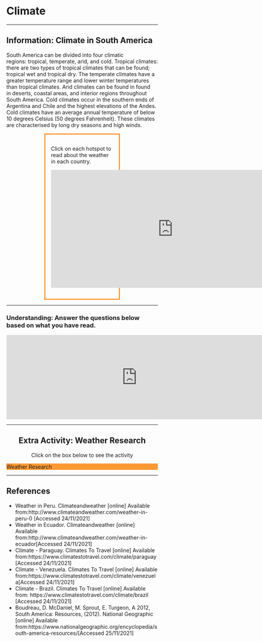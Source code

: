 <html>


<h1> Climate </h1>  
  
 <hr>
<head>
<style>
.center {
  margin: auto;
  width: 50%;
  border: 3px solid #ff9933;
  padding: 15px;
}
</style>
</head>
<body>

<h2>Information: Climate in South America</h2>

  <p> 
South America can be divided into four climatic regions: tropical, temperate, arid, and cold. Tropical climates: there are two types of tropical climates that can be found; tropical wet and tropical dry.  The temperate climates have a greater temperature range and lower winter temperatures than tropical climates. Arid climates can be found in found in deserts, coastal areas, and interior regions throughout South America. 
Cold climates occur in the southern ends of Argentina and Chile and the highest elevations of the Andes. Cold climates have an average annual temperature of below 10 degrees Celsius (50 degrees Fahrenheit). These climates are characterised by long dry seasons and high winds.</p>

<div class="center">
 <p> Click on each hotspot to read about the weather in each country. </p>
    <p><iframe src="https://h5p.org/h5p/embed/1237910" width="650" height="315" frameborder="0" allowfullscreen="allowfullscreen" allow="geolocation *; microphone *; camera *; midi *; encrypted-media *" title="Image Hotspots"></iframe><script src="https://h5p.org/sites/all/modules/h5p/library/js/h5p-resizer.js" charset="UTF-8"></script></p>
 </div>
<hr> 
<h3> Understanding: Answer the questions below based on what you have read.</h3>

<iframe src="https://h5p.org/h5p/embed/1237913" width="696" height="225" frameborder="0" allowfullscreen="allowfullscreen" allow="geolocation *; microphone *; camera *; midi *; encrypted-media *" title="Example Content - Single Choice Set"></iframe><script src="https://h5p.org/sites/all/modules/h5p/library/js/h5p-resizer.js" charset="UTF-8"></script>
 <head>
<meta name="viewport" content="width=device-width, initial-scale=1">
<style>
* {
  box-sizing: border-box;
}

body {
  margin: 0;
  font-family: Arial, Helvetica, sans-serif;
}


.column {
  float: left;
  width: 100%;
  padding: 50px;
  text-align: center;
  font-size: 25px;
  cursor: pointer;
  color: white;
}

.containerTab {
  padding: 20px;
  color: white;
}

/* Clear floats after the columns */
.row:after {
  content: "";
  display: table;
  clear: both;
}

/* Closable button inside the container tab */
.closebtn {
  float: right;
  color: white;
  font-size: 35px;
  cursor: pointer;
}
</style>
</head>
<body>

<div style="text-align:center">
  
<hr>
  <h2>Extra Activity: Weather Research</h2>
  <p>Click on the box below to see the activity</p>
</div>

<!-- Three columns -->
<div class="row">
  <div class="column" onclick="openTab('b1');" style="background:#ff9933;">
Weather Research
  </div>
 
</div>

<!-- Full-width columns: (hidden by default) -->
<div id="b1" class="containerTab" style="display:none;background:#ffcc00">
  <span onclick="this.parentElement.style.display='none'" class="closebtn">&times;</span>
  <h2>Click on the weather widget below to search the five South American Countries and compare the current weather in each country.</h2>
  <p><a class="weatherwidget-io" href="https://forecast7.com/en/40d71n74d01/new-york/" data-label_1="Paraguay" data-label_2="WEATHER" data-theme="original" >Paraguay WEATHER</a>
<script>
!function(d,s,id){var js,fjs=d.getElementsByTagName(s)[0];if(!d.getElementById(id)){js=d.createElement(s);js.id=id;js.src='https://weatherwidget.io/js/widget.min.js';fjs.parentNode.insertBefore(js,fjs);}}(document,'script','weatherwidget-io-js');
</script></p>
</div>



<script>
function openTab(tabName) {
  var i, x;
  x = document.getElementsByClassName("containerTab");
  for (i = 0; i < x.length; i++) {
    x[i].style.display = "none";
  }
  document.getElementById(tabName).style.display = "block";
}
</script>

  <hr>
  
  <h2>References</h2>

<ul>

 
<li> Weather in Peru. Climateandweather [online] Available from:http://www.climateandweather.com/weather-in-peru-0 [Accessed 24/11/2021]</li>
<li>Weather in Ecuador. Climateandweather [online] Available from:http://www.climateandweather.com/weather-in-ecuador[Accessed 24/11/2021]</li>
<li> Climate - Paraguay. Climates To Travel [online] Available from:https://www.climatestotravel.com/climate/paraguay[Accessed 24/11/2021]</li>
<li> Climate - Venezuela. Climates To Travel [online] Available from:https://www.climatestotravel.com/climate/venezuela[Accessed 24/11/2021]</li>
<li> Climate - Brazil. Climates To Travel [online] Available from: https://www.climatestotravel.com/climate/brazil [Accessed 24/11/2021] </li>
<li>Boudreau, D. McDaniel, M. Sprout, E. Turgeon, A 2012, South America: Resources, (2012). National Geographic [online] Available from:https://www.nationalgeographic.org/encyclopedia/south-america-resources/[Accessed 25/11/2021]</li>
                 
 

</ul> 
</body>


